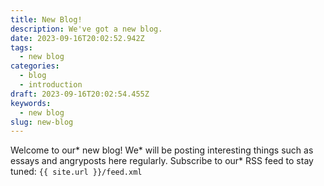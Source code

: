 ```yaml
---
title: New Blog!
description: We've got a new blog.
date: 2023-09-16T20:02:52.942Z
tags:
  - new blog
categories:
  - blog
  - introduction
draft: 2023-09-16T20:02:54.455Z
keywords:
  - new blog
slug: new-blog
---
```


Welcome to our* new blog! We* will be posting interesting things such as essays and angryposts here regularly. Subscribe to our* RSS feed to stay tuned: `{{ site.url }}/feed.xml`
